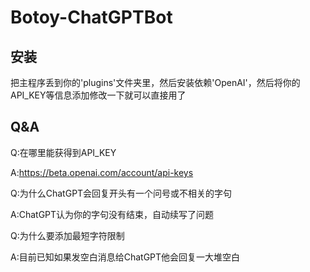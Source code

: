 # Botoy-ChatGPTBot
## 安装
把主程序丢到你的'plugins'文件夹里，然后安装依赖'OpenAI'，然后将你的API_KEY等信息添加修改一下就可以直接用了
## Q&A
Q:在哪里能获得到API_KEY

A:https://beta.openai.com/account/api-keys

Q:为什么ChatGPT会回复开头有一个问号或不相关的字句

A:ChatGPT认为你的字句没有结束，自动续写了问题

Q:为什么要添加最短字符限制

A:目前已知如果发空白消息给ChatGPT他会回复一大堆空白
